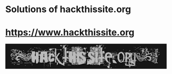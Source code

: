 # Solutions of hackthissite.org
# https://www.hackthissite.org
![hackthissite](https://github.com/root-ji218at/hackthissite.org/blob/master/Images/hackthissite.jpg)

